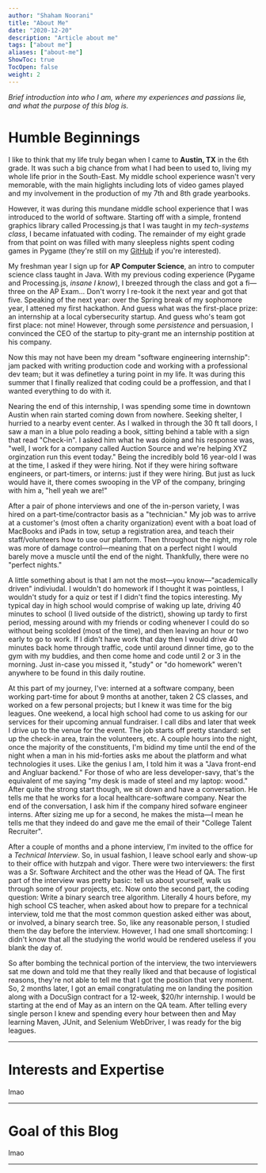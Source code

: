 ```yaml
---
author: "Shaham Noorani"
title: "About Me"
date: "2020-12-20"
description: "Article about me"
tags: ["about me"]
aliases: ["about-me"]
ShowToc: true
TocOpen: false
weight: 2
---
```


<!-- blurb -->
*Brief introduction into who I am, where my experiences and passions lie, and what the purpose of this blog is.*

<!--more-->

# Humble Beginnings

I like to think that my life truly began when I came to **Austin, TX** in the 6th grade. It was such a big chance from what I had been to used to, living my whole life prior in the South-East. My middle school experience wasn't very memorable, with the main higlights including lots of video games played and my involvement in the production of my 7th and 8th grade yearbooks. 

However, it was during this mundane middle school experience that I was introduced to the world of software. Starting off with a simple, frontend graphics library called Processing.js that I was taught in my *tech-systems class*, I became infatuated with coding. The remainder of my eight grade from that point on was filled with many sleepless nights spent coding games in Pygame (they're still on my [GitHub](https://github.com/shaham-noorani) if you're interested). 

My freshman year I sign up for **AP Computer Science**, an intro to computer science class taught in Java. With my previous coding experience (Pygame and Processing.js, *insane I know*), I breezed through the class and got a fi—three on the AP Exam... Don't worry I re-took it the next year and got that five. Speaking of the next year: over the Spring break of my sophomore year, I attened my first hackathon. And guess what was the first-place prize: an internship at a local cybersecurity startup. And guess who's team got first place: not mine! However, through some *persistence* and persuasion, I convinced the CEO of the startup to pity-grant me an internship postition at his company. 

Now this may not have been my dream "software engineering internship": jam packed with writing production code and working with a professional dev team; but it was definetley a turing point in my life. It was during this summer that I finally realized that coding could be a proffession, and that I wanted everything to do with it.

Nearing the end of this internship, I was spending some time in downtown Austin when rain started coming down from nowhere. Seeking shelter, I hurried to a nearby event center. As I walked in through the 30 ft tall doors, I saw a man in a blue polo reading a book, sitting behind a table with a sign that read "Check-in". I asked him what he was doing and his response was, "well, I work for a company called Auction Source and we're helping XYZ orginzation run this event today." Being the incredibly bold 16 year-old I was at the time, I asked if they were hiring. Not if they were hiring software engineers, or part-timers, or interns: just if they were hiring. But just as luck would have it, there comes swooping in the VP of the company, bringing with him a, "hell yeah we are!"

After a pair of phone interviews and one of the in-person variety, I was hired on a part-time/contractor basis as a "technician." My job was to arrive at a customer's (most often a charity organization) event with a boat load of MacBooks and iPads in tow, setup a registration area, and teach their staff/volunteers how to use our platform. Then throughout the night, my role was more of damage control—meaning that on a perfect night I would barely move a muscle until the end of the night. Thankfully, there were no "perfect nights."

A little something about is that I am not the most—you know—"academically driven" indiviudal. I wouldn't do homework if I thought it was pointless, I wouldn't study for a quiz or test if I didn't find the topics interesting. My typical day in high school would comprise of waking up late, driving 40 minutes to school (I lived outside of the district), showing up tardy to first period, messing around with my friends or coding whenever I could do so without being scolded (most of the time), and then leaving an hour or two early to go to work. If I didn't have work that day then I would drive 40 minutes back home through traffic, code until around dinner time, go to the gym with my buddies, and then come home and code until 2 or 3 in the morning. Just in-case you missed it, "study" or "do homework" weren't anywhere to be found in this daily routine.

At this part of my journey, I've: interned at a software company, been working part-time for about 9 months at another, taken 2 CS classes, and worked on a few personal projects; but I knew it was time for the big leagues. One weekend, a local high school had come to us asking for our services for their upcoming annual fundraiser. I call dibs and later that week I drive up to the venue for the event. The job starts off pretty standard: set up the check-in area, train the volunteers, etc. A couple hours into the night, once the majority of the constituents, I'm bidind my time until the end of the night when a man in his mid-forties asks me about the platform and what technologies it uses. Like the genius I am, I told him it was a "Java front-end and Angluar backend." For those of who are less developer-savy, that's the equivalent of me saying "my desk is made of steel and my laptop: wood." After quite the strong start though, we sit down and have a conversation. He tells me that he works for a local healthcare-software company. Near the end of the conversation, I ask him if the company hired sofware engineer interns. After sizing me up for a second, he makes the mista—I mean he tells me that they indeed do and gave me the email of their "College Talent Recruiter". 

After a couple of months and a phone interview, I'm invited to the office for a *Technical Interview*. So, in usual fashion, I leave school early and show-up to their office with hutzpah and vigor. There were two interviewers: the first was a Sr. Software Architect and the other was the Head of QA. The first part of the interview was pretty basic: tell us about yourself, walk us through some of your projects, etc. Now onto the second part, the coding question: Write a binary search tree algorithm. Literally 4 hours before, my high school CS teacher, when asked about how to prepare for a technical interview, told me that the most common question asked either was about, or involved, a binary search tree. So, like any reasonable person, I studied them the day before the interview. However, I had one small shortcoming: I didn't know that all the studying the world would be rendered useless if you blank the day of. 

So after bombing the technical portion of the interview, the two interviewers sat me down and told me that they really liked and that because of logistical reasons, they're not able to tell me that I got the position that very moment. So, 2 months later, I got an email congratulating me on landing the position along with a DocuSign contract for a 12-week, $20/hr internship. I would be starting at the end of May as an intern on the QA team. After telling every single person I knew and spending every hour between then and May learning Maven, JUnit, and Selenium WebDriver, I was ready for the big leagues. 



---

# Interests and Expertise

lmao

---

# Goal of this Blog

lmao

---
